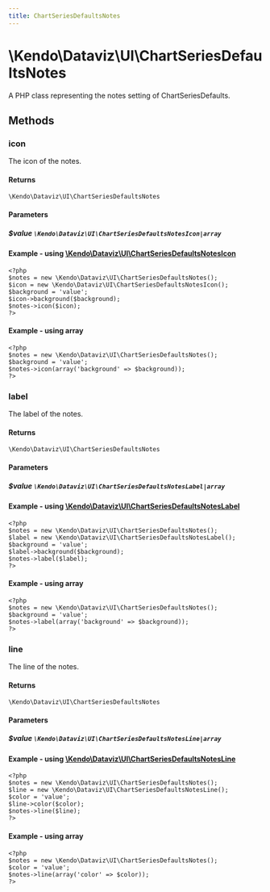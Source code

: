 ```yaml
---
title: ChartSeriesDefaultsNotes
---
```


# \Kendo\Dataviz\UI\ChartSeriesDefaultsNotes

A PHP class representing the notes setting of ChartSeriesDefaults.


## Methods

### icon

The icon of the notes.

#### Returns
`\Kendo\Dataviz\UI\ChartSeriesDefaultsNotes`

#### Parameters

##### $value `\Kendo\Dataviz\UI\ChartSeriesDefaultsNotesIcon|array`


#### Example - using [\Kendo\Dataviz\UI\ChartSeriesDefaultsNotesIcon](/api/wrappers/php/Kendo/Dataviz/UI/ChartSeriesDefaultsNotesIcon)
    <?php
    $notes = new \Kendo\Dataviz\UI\ChartSeriesDefaultsNotes();
    $icon = new \Kendo\Dataviz\UI\ChartSeriesDefaultsNotesIcon();
    $background = 'value';
    $icon->background($background);
    $notes->icon($icon);
    ?>

#### Example - using array

    <?php
    $notes = new \Kendo\Dataviz\UI\ChartSeriesDefaultsNotes();
    $background = 'value';
    $notes->icon(array('background' => $background));
    ?>

### label

The label of the notes.

#### Returns
`\Kendo\Dataviz\UI\ChartSeriesDefaultsNotes`

#### Parameters

##### $value `\Kendo\Dataviz\UI\ChartSeriesDefaultsNotesLabel|array`


#### Example - using [\Kendo\Dataviz\UI\ChartSeriesDefaultsNotesLabel](/api/wrappers/php/Kendo/Dataviz/UI/ChartSeriesDefaultsNotesLabel)
    <?php
    $notes = new \Kendo\Dataviz\UI\ChartSeriesDefaultsNotes();
    $label = new \Kendo\Dataviz\UI\ChartSeriesDefaultsNotesLabel();
    $background = 'value';
    $label->background($background);
    $notes->label($label);
    ?>

#### Example - using array

    <?php
    $notes = new \Kendo\Dataviz\UI\ChartSeriesDefaultsNotes();
    $background = 'value';
    $notes->label(array('background' => $background));
    ?>

### line

The line of the notes.

#### Returns
`\Kendo\Dataviz\UI\ChartSeriesDefaultsNotes`

#### Parameters

##### $value `\Kendo\Dataviz\UI\ChartSeriesDefaultsNotesLine|array`


#### Example - using [\Kendo\Dataviz\UI\ChartSeriesDefaultsNotesLine](/api/wrappers/php/Kendo/Dataviz/UI/ChartSeriesDefaultsNotesLine)
    <?php
    $notes = new \Kendo\Dataviz\UI\ChartSeriesDefaultsNotes();
    $line = new \Kendo\Dataviz\UI\ChartSeriesDefaultsNotesLine();
    $color = 'value';
    $line->color($color);
    $notes->line($line);
    ?>

#### Example - using array

    <?php
    $notes = new \Kendo\Dataviz\UI\ChartSeriesDefaultsNotes();
    $color = 'value';
    $notes->line(array('color' => $color));
    ?>

